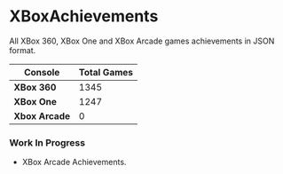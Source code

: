 # XBoxAchievements
All XBox 360, XBox One and XBox Arcade games achievements in JSON format.


| Console         | Total Games |
| --------------- | ----------- |
| **XBox 360**    | 1345        |
| **XBox One**    | 1247        |
| **Xbox Arcade** | 0           |


### Work In Progress
- XBox Arcade Achievements.

